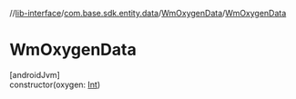 //[lib-interface](../../../index.md)/[com.base.sdk.entity.data](../index.md)/[WmOxygenData](index.md)/[WmOxygenData](-wm-oxygen-data.md)

# WmOxygenData

[androidJvm]\
constructor(oxygen: [Int](https://kotlinlang.org/api/latest/jvm/stdlib/kotlin/-int/index.html))
